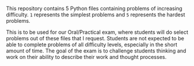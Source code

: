 This repository contains 5 Python files containing problems of increasing difficulty. `1` represents the simplest problems and `5` represents the hardest problems.

This is to be used for our Oral/Practical exam, where students will do select problems out of these files that I request. Students are not expected to be able to complete problems of all difficulty levels, especially in the short amount of time. The goal of the exam is to challenge students thinking and work on their ability to describe their work and thought processes.
